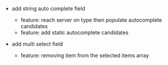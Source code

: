 - add string auto complete field
    - feature: reach server on type then populate autocomplete candidates
    - feature: add static autocomplete candidates

- add multi select field
    - feature: removing item from the selected items array